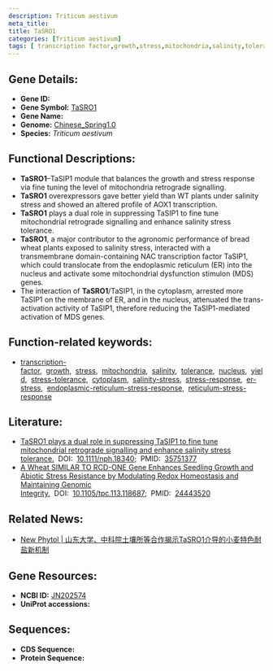 ```yaml
---
description: Triticum aestivum
meta_title:
title: TaSRO1
categories: [Triticum aestivum]
tags: [ transcription factor,growth,stress,mitochondria,salinity,tolerance,nucleus,yield,stress tolerance,cytoplasm,salinity stress,stress response,er stress,endoplasmic reticulum stress response,reticulum stress response ]
---
```


## Gene Details:
- **Gene ID:**	[](https://ensembl.gramene.org/Triticum_aestivum/Gene/Summary?g=)
- **Gene Symbol:** <u>TaSRO1</u>
- **Gene Name:** 
- **Genome:** [Chinese_Spring1.0](https://ensembl.gramene.org/Triticum_aestivum/Info/Index)
- **Species:** *Triticum aestivum*

## Functional Descriptions:
   - **TaSRO1**–TaSIP1 module that balances the growth and stress response via fine tuning the level of mitochondria retrograde signalling.
   - **TaSRO1** overexpressors gave better yield than WT plants under salinity stress and showed an altered profile of AOX1 transcription.
   - **TaSRO1** plays a dual role in suppressing TaSIP1 to fine tune mitochondrial retrograde signalling and enhance salinity stress tolerance.
   - **TaSRO1**, a major contributor to the agronomic performance of bread wheat plants exposed to salinity stress, interacted with a transmembrane domain-containing NAC transcription factor TaSIP1, which could translocate from the endoplasmic reticulum (ER) into the nucleus and activate some mitochondrial dysfunction stimulon (MDS) genes.
   - The interaction of **TaSRO1**/TaSIP1, in the cytoplasm, arrested more TaSIP1 on the membrane of ER, and in the nucleus, attenuated the trans-activation activity of TaSIP1, therefore reducing the TaSIP1-mediated activation of MDS genes.

## Function-related keywords:
   - [transcription-factor](/tags/transcription-factor/),&nbsp;&nbsp;[growth](/tags/growth/),&nbsp;&nbsp;[stress](/tags/stress/),&nbsp;&nbsp;[mitochondria](/tags/mitochondria/),&nbsp;&nbsp;[salinity](/tags/salinity/),&nbsp;&nbsp;[tolerance](/tags/tolerance/),&nbsp;&nbsp;[nucleus](/tags/nucleus/),&nbsp;&nbsp;[yield](/tags/yield/),&nbsp;&nbsp;[stress-tolerance](/tags/stress-tolerance/),&nbsp;&nbsp;[cytoplasm](/tags/cytoplasm/),&nbsp;&nbsp;[salinity-stress](/tags/salinity-stress/),&nbsp;&nbsp;[stress-response](/tags/stress-response/),&nbsp;&nbsp;[er-stress](/tags/er-stress/),&nbsp;&nbsp;[endoplasmic-reticulum-stress-response](/tags/endoplasmic-reticulum-stress-response/),&nbsp;&nbsp;[reticulum-stress-response](/tags/reticulum-stress-response/)

## Literature:
   - [TaSRO1 plays a dual role in suppressing TaSIP1 to fine tune mitochondrial retrograde signalling and enhance salinity stress tolerance.]( https://nph.onlinelibrary.wiley.com/doi/10.1111/nph.18340)&nbsp;&nbsp;DOI:&nbsp;&nbsp;[10.1111/nph.18340](https://nph.onlinelibrary.wiley.com/doi/10.1111/nph.18340);&nbsp;&nbsp;PMID:&nbsp;&nbsp;[35751377](https://pubmed.ncbi.nlm.nih.gov/35751377/)
   - [A Wheat SIMILAR TO RCD-ONE Gene Enhances Seedling Growth and Abiotic Stress Resistance by Modulating Redox Homeostasis and Maintaining Genomic Integrity.](https://doi.org/10.1105/tpc.113.118687)&nbsp;&nbsp;DOI:&nbsp;&nbsp;[10.1105/tpc.113.118687](https://doi.org/10.1105/tpc.113.118687);&nbsp;&nbsp;PMID:&nbsp;&nbsp;[24443520](https://pubmed.ncbi.nlm.nih.gov/24443520/)

## Related News:
   - [New Phytol | 山东大学、中科院土壤所等合作揭示TaSRO1介导的小麦特色耐盐新机制](https://mp.weixin.qq.com/s?__biz=Mzg3MDEwNDEyMg==&mid=2247532194&idx=3&sn=3827c6662256ac5ea1bd56d2389e12bc&chksm=ce90d3f7f9e75ae1c697aba2b8d9b6d62b4f6db1f22ae2b358890b9acebf93cd8ec8186128e2&scene=27#wechat_redirect)

## Gene Resources:
- **NCBI ID:**  [JN202574](https://www.ncbi.nlm.nih.gov/gene/?term=JN202574)
- **UniProt accessions:** [](https://www.uniprot.org/uniprotkb//entry)



## Sequences:
- **CDS Sequence:**
- **Protein Sequence:**

